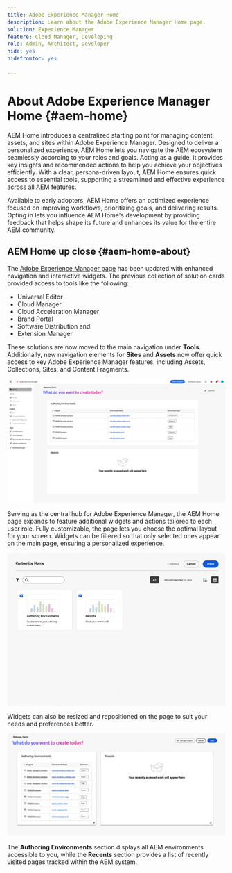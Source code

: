 ```yaml
---
title: Adobe Experience Manager Home
description: Learn about the Adobe Experience Manager Home page.
solution: Experience Manager
feature: Cloud Manager, Developing
role: Admin, Architect, Developer
hide: yes
hidefromtoc: yes

---
```

# About Adobe Experience Manager Home {#aem-home}

AEM Home introduces a centralized starting point for managing content, assets, and sites within Adobe Experience Manager. Designed to deliver a personalized experience, AEM Home lets you navigate the AEM ecosystem seamlessly according to your roles and goals. Acting as a guide, it provides key insights and recommended actions to help you achieve your objectives efficiently. With a clear, persona-driven layout, AEM Home ensures quick access to essential tools, supporting a streamlined and effective experience across all AEM features.

Available to early adopters, AEM Home offers an optimized experience focused on improving workflows, prioritizing goals, and delivering results. Opting in lets you influence AEM Home's development by providing feedback that helps shape its future and enhances its value for the entire AEM community.

## AEM Home up close {#aem-home-about}

The [Adobe Experience Manager page](https://experience.adobe.com/#/experiencemanager) has been updated with enhanced navigation and interactive widgets. The previous collection of solution cards provided access to tools like the following: 

* Universal Editor
* Cloud Manager
* Cloud Acceleration Manager
* Brand Portal
* Software Distribution and
* Extension Manager

These solutions are now moved to the main navigation under **Tools**. Additionally, new navigation elements for **Sites** and **Assets** now offer quick access to key Adobe Experience Manager features, including Assets, Collections, Sites, and Content Fragments.

![AEM Home page](/help/implementing/cloud-manager/assets/aem-home-author-environments.png)

Serving as the central hub for Adobe Experience Manager, the AEM Home page expands to feature additional widgets and actions tailored to each user role. Fully customizable, the page lets you choose the optimal layout for your screen. Widgets can be filtered so that only selected ones appear on the main page, ensuring a personalized experience.

![AEM Home page](/help/implementing/cloud-manager/assets/aem-home-custom.png)

Widgets can also be resized and repositioned on the page to suit your needs and preferences better.

![AEM Home page](/help/implementing/cloud-manager/assets/aem-home-widgets.png)

The **Authoring Environments** section displays all AEM environments accessible to you, while the **Recents** section provides a list of recently visited pages tracked within the AEM system.
